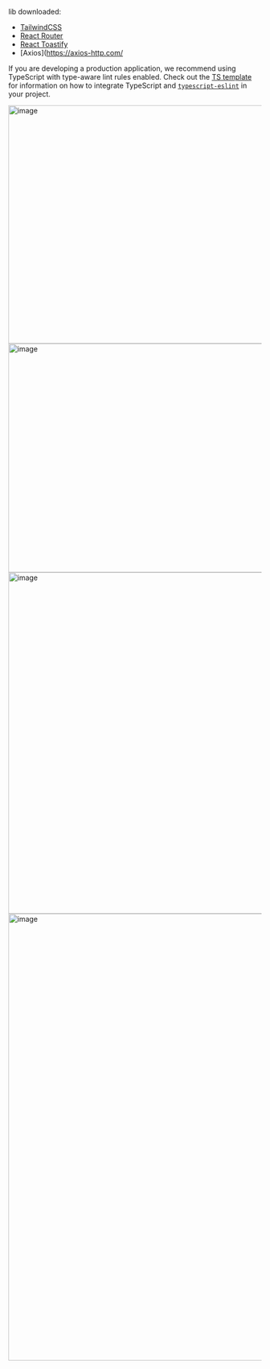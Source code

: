 lib downloaded:
- [TailwindCSS](https://tailwindcss.com/)
- [React Router](https://reactrouter.com/)
- [React Toastify](https://fkhadra.github.io/react-toastify/)
- [Axios](https://axios-http.com/

If you are developing a production application, we recommend using TypeScript with type-aware lint rules enabled. Check out the [TS template](https://github.com/vitejs/vite/tree/main/packages/create-vite/template-react-ts) for information on how to integrate TypeScript and [`typescript-eslint`](https://typescript-eslint.io) in your project.

<img width="1890" height="474" alt="image" src="https://github.com/user-attachments/assets/372ef4e7-fbca-4009-81d2-c7d02a510f14" />
<img width="607" height="455" alt="image" src="https://github.com/user-attachments/assets/39a98043-04ea-48bb-9dc2-8a22051e6321" />
<img width="1880" height="679" alt="image" src="https://github.com/user-attachments/assets/315ed827-ed90-4bc2-8b80-77139cbc6fc3" />
<img width="1889" height="889" alt="image" src="https://github.com/user-attachments/assets/5a251c4d-d955-4e67-8d77-2f195665e367" />



